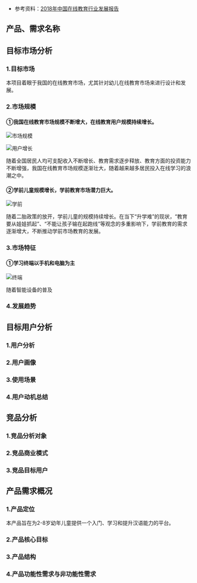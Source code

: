 * 参考资料：[2018年中国在线教育行业发展报告](http://www.bigdata-research.cn/content/201810/784.html)

## 产品、需求名称

## 目标市场分析

### 1.目标市场

本项目着眼于我国的在线教育市场，尤其针对幼儿在线教育市场来进行设计和发展。

### 2.市场规模

#### ①我国在线教育市场规模不断增大，在线教育用户规模持续增长。

![市场规模](https://bdn.135editor.com/files/users/126/1261920/201812/RGWmKX8n_bkVv.png)

![用户增长](https://bdn.135editor.com/files/users/126/1261920/201812/HXEhHBCI_r3wS.png)

随着全国居民人均可支配收入不断增长、教育需求逐步释放、教育方面的投资能力不断增强，我国在线教育市场规模逐渐壮大，随着越来越多居民投入在线学习的浪潮之中。


#### ②学前儿童规模增长，学前教育市场潜力巨大。

![学前](https://bdn.135editor.com/files/users/126/1261920/201812/bqHfzCzc_3wI5.png)

随着二胎政策的放开，学前儿童的规模持续增长。在当下“升学难”的现状，“教育要从娃娃抓起”、“不能让孩子输在起跑线”等观念的多重影响下，学前教育的需求逐渐增大，不断推动学前市场教育的发展。

### 3.市场特征

#### ①学习终端以手机和电脑为主

![终端](https://bdn.135editor.com/files/users/126/1261920/201812/qaSBvOpO_GY62.png)

随着智能设备的普及

### 4.发展趋势


## 目标用户分析

### 1.用户分析

### 2.用户画像

### 3.使用场景

### 4.用户动机总结


## 竞品分析

### 1.竞品分析对象

### 2.竞品商业模式

### 3.竞品目标用户



## 产品需求概况

### 1.产品定位

本产品旨在为2-8岁幼年儿童提供一个入门、学习和提升汉语能力的平台。

### 2.产品核心目标

### 3.产品结构

### 4.产品功能性需求与非功能性需求
